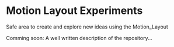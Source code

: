 # Motion Layout Experiments
Safe area to create and explore new ideas using the Motion_Layout 

Comming soon: A well written description of the repository...
